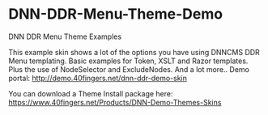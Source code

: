# DNN-DDR-Menu-Theme-Demo
DNN DDR Menu Theme Examples

This example skin shows a lot of the options you have using DNNCMS DDR Menu templating.
Basic examples for Token, XSLT and Razor templates.
Plus the use of NodeSelector and ExcludeNodes.
And a lot more..
Demo portal: http://demo.40fingers.net/dnn-ddr-demo-skin

You can download a Theme Install package here: https://www.40fingers.net/Products/DNN-Demo-Themes-Skins 
